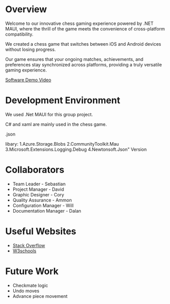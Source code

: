# Overview


Welcome to our innovative chess gaming experience powered by .NET MAUI, where the thrill of the game meets the convenience of cross-platform compatibility.

We created a chess game that switches between iOS and Android devices without losing progress. 

Our game ensures that your ongoing matches, achievements, and preferences stay synchronized across platforms, providing a truly versatile gaming experience.

[Software Demo Video](https://youtu.be/1c21rRXE2ys)

# Development Environment

We used .Net MAUI for this group project.

C# and xaml are mainly used in the chess game.

.json

libary: 
1.Azure.Storage.Blobs
2.CommunityToolkit.Mau
3.Microsoft.Extensions.Logging.Debug
4.Newtonsoft.Json" Version


# Collaborators

* Team Leader - Sebastian
* Project Manager - David
* Graphic Designer - Cory
* Quality Assurance - Ammon
* Configuration Manager - Will
* Documentation Manager - Dalan
  
# Useful Websites

* [Stack Overflow](https://stackoverflow.com/)
* [W3schools](https://www.w3schools.com/cs/index.php)

# Future Work

* Checkmate logic
* Undo moves
* Advance piece movement
